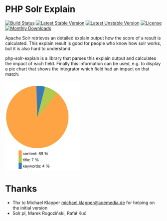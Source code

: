# PHP Solr Explain

[![Build Status](https://github.com/TYPO3-Solr/php-solr-explain/actions/workflows/ci.yml/badge.svg?branch=main)](https://github.com/TYPO3-Solr/php-solr-explain/actions?query=branch%3Amain)
[![Latest Stable Version](https://poser.pugx.org/apache-solr-for-typo3/php-solr-explain/v/stable)](https://packagist.org/packages/apache-solr-for-typo3/php-solr-explain)
[![Latest Unstable Version](https://poser.pugx.org/apache-solr-for-typo3/php-solr-explain/v/unstable)](https://packagist.org/packages/apache-solr-for-typo3/php-solr-explain)
[![License](https://poser.pugx.org/apache-solr-for-typo3/php-solr-explain/license)](https://packagist.org/packages/apache-solr-for-typo3/php-solr-explain)
[![Monthly Downloads](https://poser.pugx.org/apache-solr-for-typo3/php-solr-explain/d/monthly)](https://packagist.org/packages/apache-solr-for-typo3/php-solr-explain)

Apache Solr retrieves an detailed explain output how the score of a result is calculated. This explain result
is good for people who know how solr works, but it is also hard to understand.

php-solr-explain is a library that parses this explain output and calculates the impact of each field. Finally this information can be used, e.g.
to display a pie chart that shows the integrator which field had an impact on that match:

![Pie chart with explain information](example.png)

# Thanks

* Thx to Michael Klapper <michael.klapper@aoemedia.de> for helping on the initial version
* Solr.pl, Marek Rogoziński, Rafał Kuć


